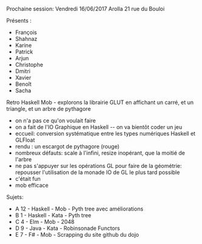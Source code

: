 Prochaine session: Vendredi 16/06/2017
Arolla 21 rue du Bouloi

Présents :
- François
- Shahnaz
- Karine
- Patrick
- Arjun
- Christophe
- Dmitri
- Xavier
- Benoît
- Sacha


Retro
Haskell Mob - explorons la librairie GLUT en affichant un carré, et un triangle, et un arbre de pythagore
- on n'a pas ce qu'on voulait faire
- on a fait de l'IO Graphique en Haskell -- on va bientôt coder un jeu
- eccueil: conversion systématique entre les types numériques Haskell et GLFloat
- rendu : un escargot de pythagore (rouge)
- nombreux défauts: scale à l'infini, resize inopérant, que la moitié de l'arbre
- ne pas s'appuyer sur les opérations GL pour faire de la géométrie: repousser l'utilisation de la monade IO de GL le plus tard possible
- c'était fun 
- mob efficace


Sujets:
- A 12 - Haskell - Mob - Pyth tree avec améliorations
- B 1 - Haskell - Kata - Pyth tree
- C 4 - Elm - Mob - 2048
- D 9 - Java - Kata - Robinsonade Functors 
- E 7 - F# - Mob - Scrapping du site github du dojo




